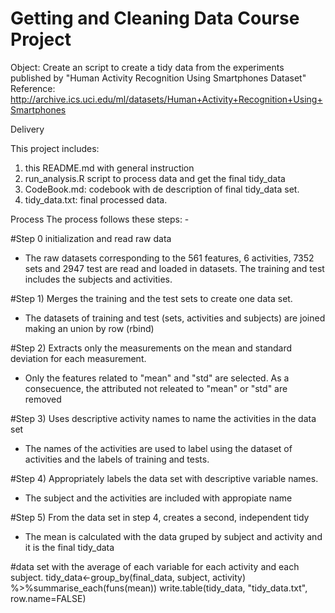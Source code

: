 Getting and Cleaning Data Course Project
========================================

Object:
Create an script to create a tidy data from the experiments published by
"Human Activity Recognition Using Smartphones Dataset"
Reference: http://archive.ics.uci.edu/ml/datasets/Human+Activity+Recognition+Using+Smartphones


Delivery

This project includes:
1) this README.md with general instruction
2) run_analysis.R script to process data and get the final tidy_data
3) CodeBook.md: codebook with de description of final tidy_data set.
4) tidy_data.txt: final processed data.


Process
The process follows these steps: - 

#Step 0 initialization and read raw data
  - The raw datasets corresponding to the 561 features, 6 activities, 7352 sets
  and 2947 test are read and loaded in datasets. The training and test includes the subjects and activities.

#Step 1) Merges the training and the test sets to create one data set.
- The datasets of training and test (sets, activities and subjects) are joined making an union by row (rbind)

#Step 2) Extracts only the measurements on the mean and standard deviation for each measurement.
- Only the features related to "mean" and "std" are selected. As a consecuence, the
attributed not releated to "mean" or "std" are removed

#Step 3) Uses descriptive activity names to name the activities in the data set
  - The names of the activities are used to label using the dataset of activities and the labels of training and tests.
  
#Step 4) Appropriately labels the data set with descriptive variable names.
  - The subject and the activities are included with appropiate name
  
  
#Step 5) From the data set in step 4, creates a second, independent tidy 
  - The mean is calculated with the data gruped by subject and activity and it is the final tidy_data
  
  #data set with the average of each variable for each activity and each subject.
  tidy_data<-group_by(final_data, subject, activity) %>%summarise_each(funs(mean))
  write.table(tidy_data, "tidy_data.txt", row.name=FALSE)